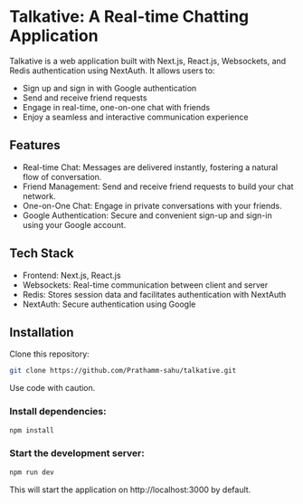 # Talkative: A Real-time Chatting Application
Talkative is a web application built with Next.js, React.js, Websockets, and Redis authentication using NextAuth. It allows users to:

- Sign up and sign in with Google authentication
- Send and receive friend requests
- Engage in real-time, one-on-one chat with friends
- Enjoy a seamless and interactive communication experience
## Features
- Real-time Chat: Messages are delivered instantly, fostering a natural flow of conversation.
- Friend Management: Send and receive friend requests to build your chat network.
- One-on-One Chat: Engage in private conversations with your friends.
- Google Authentication: Secure and convenient sign-up and sign-in using your Google account.


## Tech Stack
- Frontend: Next.js, React.js
- Websockets: Real-time communication between client and server
- Redis: Stores session data and facilitates authentication with NextAuth
- NextAuth: Secure authentication using Google

## Installation
Clone this repository:

``` Bash
git clone https://github.com/Prathamm-sahu/talkative.git
```
Use code with caution.

### Install dependencies:

``` Bash
npm install
```
### Start the development server:

```Bash
npm run dev
```
This will start the application on http://localhost:3000 by default.

